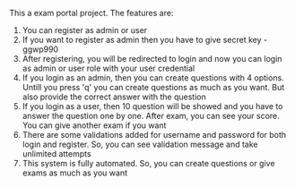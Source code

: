 This a exam portal project. The features are:
1. You can register as admin or user
2. If you want to register as admin then you have to give secret key - ggwp990
3. After registering, you will be redirected to login and now you can login as admin or user role with your user credential
4. If you login as an admin, then you can create questions with 4 options. Untill you press 'q' you can create questions as much as you want. But also provide the correct answer with the question
5. If you login as a user, then 10 question will be showed and you have to answer the question one by one. After exam, you can see your score. You can give another exam if you want
6. There are some validations added for username and password for both login and register. So, you can see validation message and take unlimited attempts
7. This system is fully automated. So, you can create questions or give exams as much as you want